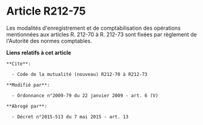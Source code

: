 # Article R212-75

Les modalités d'enregistrement et de comptabilisation des opérations mentionnées aux articles R. 212-70 à R. 212-73 sont
fixées par règlement de l'Autorité des normes comptables.

**Liens relatifs à cet article**

	**Cite**:

	  - Code de la mutualité (nouveau) R212-70 à R212-73

	**Modifié par**:

	  - Ordonnance n°2009-79 du 22 janvier 2009 - art. 6 (V)

	**Abrogé par**:

	  - Décret n°2015-513 du 7 mai 2015 - art. 13
